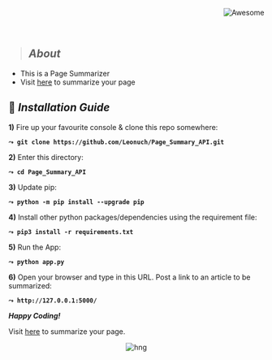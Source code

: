 <div align="right">

![Awesome](https://cdn.rawgit.com/sindresorhus/awesome/d7305f38d29fed78fa85652e3a63e154dd8e8829/media/badge.svg)

<br>

</div>


> ## _About_
- This is a Page Summarizer
- Visit [here](https://pagesumm.herokuapp.com/) to summarize your page

## :page_with_curl: _Installation Guide_

**1)** Fire up your favourite console & clone this repo somewhere:

__`⤳ git clone https://github.com/Leonuch/Page_Summary_API.git`__

**2)** Enter this directory:

__`⤳ cd Page_Summary_API`__

**3)** Update pip:

__`⤳ python -m pip install --upgrade pip`__

**4)** Install other python packages/dependencies using the requirement file:

__`⤳ pip3 install -r requirements.txt`__

**5)** Run the App:

__`⤳ python app.py`__

**6)** Open your browser and type in this URL. Post a link to an article to be summarized:

__`⤳ http://127.0.0.1:5000/`__

__*Happy Coding!*__

Visit [here](https://pagesumm.herokuapp.com/) to summarize your page.

<div align="center">

![hng](https://res.cloudinary.com/iambeejayayo/image/upload/v1554240066/brand-logo.png)

<br>

</div>

